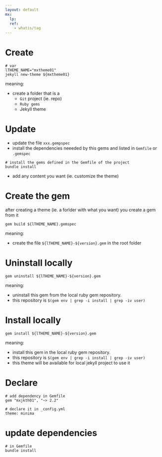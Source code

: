 ```yaml
---
layout: default
mx:
  lp:
  ref:
    - whatis/tag
---
```




# Create
```shell
# var
lTHEME_NAME="mxtheme01"
jekyll new-theme ${mxtheme01}
```
meaning: 
  - create a folder that is a 
    - `Git` project (ie. repo) 
    - `Ruby gems`
    - Jekyll theme

# Update
- update the file `xxx.gempspec`
- install the dependencies neeeded by this gems and listed in `Gemfile` or `.gemspec`
```shell
# install the gems defined in the Gemfile of the project
bundle install
```
- add any content you want (ie. customize the theme)

# Create the gem
after creating a theme (ie. a forlder with what you want) you create a gem from it
```shell
gem build ${lTHEME_NAME}.gemspec  
```
meaning:
- create the file `${lTHEME_NAME}-${version}.gem` in the root folder


# Uninstall locally
```shell 
gem uninstall ${lTHEME_NAME}-${version}.gem
```
meaning:
  - uninstall this gem from the local ruby gem repository.
  - this repository is `$(gem env | grep -i install | grep -iv user)`

# Install locally
```shell 
gem install ${lTHEME_NAME}-${version}.gem
```
meaning:
  - install this gem in the local ruby gem repository.
  - this repository is `$(gem env | grep -i install | grep -iv user)`
  - this theme will be available for local jekyll project to use it

# Declare
```shell
# add dependency in Gemfile
gem "mxjkth01", "~> 2.2"

# declare it in _config.yml
theme: minima
```

# update dependencies
```shell
# in Gemfile
bundle install
```